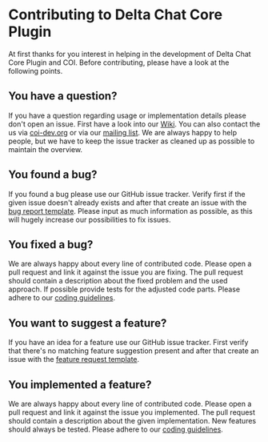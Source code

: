 # Contributing to Delta Chat Core Plugin

At first thanks for you interest in helping in the development of Delta Chat Core Plugin and COI. Before contributing, please have a look at the following points.

## You have a question?
If you have a question regarding usage or implementation details please don't open an issue. First have a look into our [Wiki](https://github.com/open-xchange/flutter-deltachat-core/wiki). You can also contact the us via [coi-dev.org](https://www.coi-dev.org/) or via our [mailing list](mailto:dev-join@coi-dev.org). We are always happy to help people, but we have to keep the issue tracker as cleaned up as possible to maintain the overview.

## You found a bug?

If you found a bug please use our GitHub issue tracker. Verify first if the given issue doesn't already exists and after that create an issue with the [bug report template](https://github.com/open-xchange/flutter-deltachat-core/issues/new?assignees=&labels=&template=bug_report.md). Please input as much information as possible, as this will hugely increase our possibilities to fix issues.

## You fixed a bug?

We are always happy about every line of contributed code. Please open a pull request and link it against the issue you are fixing. The pull request should contain a description about the fixed problem and the used approach. If possible provide tests for the adjusted code parts. Please adhere to our [coding guidelines](https://github.com/open-xchange/flutter-deltachat-core/wiki/Coding-Guidelines).

## You want to suggest a feature?

If you have an idea for a feature use our GitHub issue tracker. First verify that there's no matching feature suggestion present and after that create an issue with the [feature request template](https://github.com/open-xchange/flutter-deltachat-core/issues/new?assignees=&labels=&template=feature_request.md).

## You implemented a feature?

We are always happy about every line of contributed code. Please open a pull request and link it against the issue you implemented. The pull request should contain a description about the given implementation. New features should always be tested. Please adhere to our [coding guidelines](https://github.com/open-xchange/flutter-deltachat-core/wiki/Coding-Guidelines).
